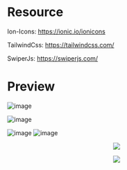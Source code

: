 # Resource

 Ion-Icons: https://ionic.io/ionicons
 
 TailwindCss: https://tailwindcss.com/
 
 SwiperJs: https://swiperjs.com/



# Preview 
![image](https://user-images.githubusercontent.com/86012214/161226176-d9afe034-81d1-427c-bc4a-a605f6f8fbc1.png)

![image](https://user-images.githubusercontent.com/86012214/161300592-0ca282df-6328-447f-885c-bfdcd13c650c.png)

![image](https://user-images.githubusercontent.com/86012214/161300663-5e331b38-36ed-4da0-aa09-d6489b38d37b.png)
![image](https://user-images.githubusercontent.com/86012214/161300700-547f426a-50da-4e38-a4e4-c2fbcd635e91.png)
<div align="center">
 <img src="https://user-images.githubusercontent.com/86012214/161300825-7bd60b6c-7b92-483e-81c9-c55f2c4c1426.png">
</div>
     														  
<p align="center" background="red">
  <img src="https://user-images.githubusercontent.com/86012214/161300825-7bd60b6c-7b92-483e-81c9-c55f2c4c1426.png">
</p>
